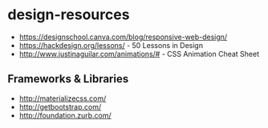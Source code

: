 # design-resources

- https://designschool.canva.com/blog/responsive-web-design/
- https://hackdesign.org/lessons/ - 50 Lessons in Design
- http://www.justinaguilar.com/animations/# - CSS Animation Cheat Sheet

## Frameworks & Libraries
- http://materializecss.com/
- http://getbootstrap.com/
- http://foundation.zurb.com/
